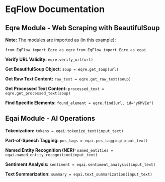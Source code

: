# EqFlow Documentation

## Eqre Module - Web Scraping with BeautifulSoup

**Note:** The modules are imported as (in this example):

```from EqFlow import Eqre as eqre```
```from EqFlow import Eqre as eqai```

**Verify URL Validity:**
```eqre.verify_url(url)```

**Get BeautifulSoup Object:**
```soup = eqre.get_soup(url)```

**Get Raw Text Content:**
```raw_text = eqre.get_raw_text(soup)```

**Get Processed Text Content:**
```processed_text = eqre.get_processed_text(soup)```

**Find Specific Elements:**
```found_element = eqre.find(url, id="yKMVIe")```

## Eqai Module - AI Operations

**Tokenization:**
```tokens = eqai.tokenize_text(input_text)```

**Part-of-Speech Tagging:**
```pos_tags = eqai.pos_tagging(input_text)```

**Named Entity Recognition (NER):**
```named_entities = eqai.named_entity_recognition(input_text)```

**Sentiment Analysis:**
```sentiment = eqai.sentiment_analysis(input_text)```

**Text Summarization:**
```summary = eqai.text_summarization(input_text)```